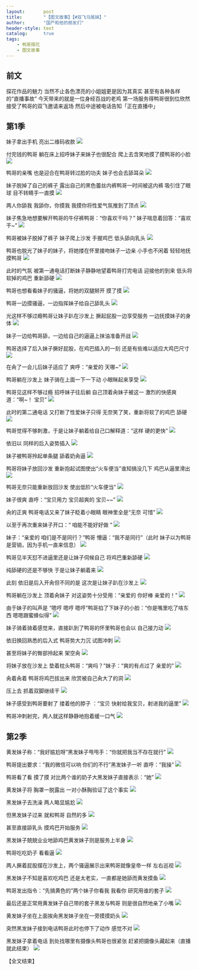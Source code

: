 ```yaml
---
layout:       post
title:        "【图文故事】【#双飞马尾妹】"
author:       "国产和他的朋友们"
header-style: text
catalog:      true
tags:
    - 鸭哥探花
    - 图文故事
---
```


## 前文

探花作品的魅力 当然不止各色漂亮的小姐姐更是因为其真实 甚至有各种各样的“直播事故”
今天带来的就是一位身经百战的老鸡 第一场服务得鸭哥很到位欣然接受了鸭哥的双飞邀请来返场 然后中途被电话告知「正在直播中」

## 第1季

妹子拿出手机 亮出二维码收款
![](https://jx.lwo7bv.app/tupian/forum/202412/17/121503yo4sj8bjj1j4w4xu.gif)

付完钱的鸭哥 躺在床上招呼妹子来妹子也很配合 爬上去含笑地摸了摸鸭哥的小脸
![](https://jx.lwo7bv.app/tupian/forum/202412/17/121514yb5ye5pn6q1lbnle.gif)

鸭哥的亲嘴 也是迎合在鸭哥转过脸的功夫 妹子也会去舔耳朵
![](https://jx.lwo7bv.app/tupian/forum/202412/17/121537uwx4kz9wkwx56osf.gif)

妹子脱掉了自己的裤子 露出自己的黑色蕾丝内裤鸭哥一时间被这内裤 吸引住了眼球 目不转睛手一直摸
![](https://jx.lwo7bv.app/tupian/forum/202412/17/121547v1naqnoitqzjd3df.gif)

两人你舔我 我舔你，你摸我 我摸你将性爱气氛推到了顶点
![](https://jx.lwo7bv.app/tupian/forum/202412/17/121554nlz21bbbltvtl31j.gif)

妹子焦急地想要解开鸭哥的牛仔裤鸭哥：“你喜欢干吗？” 妹子喘息着回答：“喜欢干~”
![](https://jx.lwo7bv.app/tupian/forum/202412/17/121609omwgddqd0f9frl8h.gif)

鸭哥被妹子脱掉了裤子 妹子爬上沙发 手握鸡巴 低头舔向乳头
![](https://jx.lwo7bv.app/tupian/forum/202412/17/121629c1cbhfm7ytch7ze5.gif)

鸭哥也脱光了妹子的妹子，将她搂在怀里接吻妹子一边亲 小手也不闲着 轻轻地抚摸鸭哥
![](https://jx.lwo7bv.app/tupian/forum/202412/17/121648qtvdsprmmv8dp7p4.gif)

此时的气氛 被第一通电话打断妹子静静地望着鸭哥打完电话 迎接他的到来 低头将软掉的鸡巴 重新舔硬
![](https://jx.lwo7bv.app/tupian/forum/202412/17/121705twnrrw693ty98tqq.gif)

鸭哥也想看看妹子的骚逼，将她的双腿掰开 摸了摸
![](https://jx.lwo7bv.app/tupian/forum/202412/17/121712j948z43lz9l6040s.gif)

鸭哥一边摸骚逼，一边指挥妹子给自己舔乳头
![](https://jx.lwo7bv.app/tupian/forum/202412/17/121721v33gvr6prg38836z.gif)

光这样不够过瘾鸭哥让妹子趴在沙发上 撅起屁股一边享受服务 一边抚摸妹子的身体
![](https://jx.lwo7bv.app/tupian/forum/202412/17/121730wbfzto00hhyhbfox.gif)

妹子一边给鸭哥舔，一边给自己的逼逼上抹油准备开战
![](https://jx.lwo7bv.app/tupian/forum/202412/17/121747r7sgsewhmfzgegwf.gif)

鸭哥选择了后入妹子撅好屁股，在鸡巴插入的一刻 还是有些难以适应大鸡巴尺寸
![](https://jx.lwo7bv.app/tupian/forum/202412/17/121809k7hueiesqoizi5ee.gif)

在肏了一会儿后妹子适应了 爽呼：“亲爱的 天哪~”
![](https://jx.lwo7bv.app/tupian/forum/202412/17/121828s3g9xv9bkfo9f7z3.gif)

鸭哥躺在沙发上 妹子骑在上面一下一下动 小眼眯起来享受
![](https://jx.lwo7bv.app/tupian/forum/202412/17/121840kyogdgonte0bralb.gif)

鸭哥见这样不够过瘾 招呼妹子往后躺 自己顶着肏妹子被这一 激烈的快感爽道：“啊~！ 宝贝”
![](https://jx.lwo7bv.app/tupian/forum/202412/17/121850c2xw9of74piixsmp.gif)

此时的第二通电话 又打断了性爱妹子只得 无奈笑了笑，重新将软了的鸡巴 舔硬
![](https://jx.lwo7bv.app/tupian/forum/202412/17/121900uocuxciw1hxhmxpo.gif)

鸭哥觉得不够刺激，于是让妹子躺着给自己口解释道：“这样 硬的更快”
![](https://jx.lwo7bv.app/tupian/forum/202412/17/121918dj4xjj7sj3is3e41.gif)

依旧以 同样的后入姿势插入
![](https://jx.lwo7bv.app/tupian/forum/202412/17/121930iu7v578783pb25an.gif)

妹子被鸭哥拎起单条腿 舔着奶肏逼
![](https://jx.lwo7bv.app/tupian/forum/202412/17/121938hxvxmqwqew2kvxii.gif)

鸭哥将妹子放回沙发 重新抱起试图使出“火车便当”谁知搞没几下 鸡巴从逼里滑出
![](https://jx.lwo7bv.app/tupian/forum/202412/17/121945ekhtw1tuv5xkbp5b.gif)

鸭哥无奈只能重新放回沙发 使出低阶“火车便当”
![](https://jx.lwo7bv.app/tupian/forum/202412/17/121953tbqlz75mwgm5rbrn.gif)

妹子很爽 直呼：“宝贝用力 宝贝超爽的 宝贝~~”
![](https://jx.lwo7bv.app/tupian/forum/202412/17/122003m99ly9b9fbuy2u9k.gif)

肏的正爽 鸭哥电话又来了妹子眨着小眼睛 眼神里全是“无奈 可惜” 
![](https://jx.lwo7bv.app/tupian/forum/202412/17/122023up3felo6bhl3pdy6.gif)

以至于再次重来妹子开口：“ 咱能不能好好做 ”
![](https://jx.lwo7bv.app/tupian/forum/202412/17/122034qsotss1tcsbsbv9s.gif)

妹子：“亲爱的 咱们是不是同行？”鸭哥 懵逼：“我不是同行”（此时 妹子以为鸭哥是营销，因为手机一直来信息）
![](https://jx.lwo7bv.app/tupian/forum/202412/17/122048uzibvwgbrybrpwpp.gif)

鸭哥见半天怼不进逼里还是让妹子伺候自己 将鸡巴重新舔硬
![](https://jx.lwo7bv.app/tupian/forum/202412/17/122058wwsw1aww2zcsi922.gif)

纯舔硬的还是不够快 于是让妹子躺着来
![](https://jx.lwo7bv.app/tupian/forum/202412/17/122115oqqgtqyqtttfmr0r.gif)

此刻 依旧是后入开肏但不同的是 这次是让妹子趴在沙发上
![](https://jx.lwo7bv.app/tupian/forum/202412/17/122138qqqcttd4b18hcrei.gif)

鸭哥躺在沙发上 顶着肏妹子 对这姿势十分受用：“亲爱的 你好棒 亲爱的！”
![](https://jx.lwo7bv.app/tupian/forum/202412/17/122203vynw09zl1buw9bd5.gif)

由于妹子的叫声是 “嗯哼 嗯哼 嗯哼”鸭哥掐了下妹子的小脸：“你是嘴里吃了啥东西 嗯嗯跟蜜蜂似得”
![](https://jx.lwo7bv.app/tupian/forum/202412/17/122215tnusk3spks4zt243.gif)

妹子骑着骑着感觉来，直接趴到了鸭哥的怀里鸭哥也会以 自己接力动
![](https://jx.lwo7bv.app/tupian/forum/202412/17/122223le2sto2c2zgis2ot.gif)

依旧换回熟悉的后入式 鸭哥势大力沉 试图冲刺
![](https://jx.lwo7bv.app/tupian/forum/202412/17/122241kg47nsgls1rzrsns.gif)

甚至将妹子的臀部拎起来 架空肏
![](https://jx.lwo7bv.app/tupian/forum/202412/17/122311ogp6abtbp6t7wy3x.gif)

将妹子放在沙发上 垫着枕头鸭哥：“爽吗？”妹子：“爽的有点过了 亲爱的”
![](https://jx.lwo7bv.app/tupian/forum/202412/17/122325jjvlz69vtjv6gzbx.gif)

肏着肏着 鸭哥将鸡巴拔出来 欣赏被自己肏大了的洞
![](https://jx.lwo7bv.app/tupian/forum/202412/17/122342zrlzvosymiyitvtl.gif)

压上去 抓着双脚继续干
![](https://jx.lwo7bv.app/tupian/forum/202412/17/122405cjeugj2cdzc0kyc3.gif)

妹子感受到鸭哥要射了 搂着他的脖子 ：“宝贝 快射给我宝贝，射进我的逼里”
![](https://jx.lwo7bv.app/tupian/forum/202412/17/122421ixjzwq81o1xxrqzw.gif)

鸭哥冲刺射完，两人就这样静静地抱着缓一口气 
![](https://jx.lwo7bv.app/tupian/forum/202412/17/122432uu67vv9klk8r3zoz.gif)

## 第2季

黄发妹子称：“我好尴尬呀”黑发妹子甩甩手：“你就把我当不存在就行”
![](https://jx.lwo7bv.app/tupian/forum/202412/17/122845ecnequdugzubzuug.gif)

鸭哥提出要求：“我的微信可以响 你们的不行”黑发妹子一听 直呼：“我操”
![](https://jx.lwo7bv.app/tupian/forum/202412/17/122855gbzp78yr9llerilq.gif)

鸭哥看了看 摸了摸 对比两个谁的奶子大黑发妹子直接表示：“她”
![](https://jx.lwo7bv.app/tupian/forum/202412/17/122905z16i1776t9mmzpp1.gif)

黄发妹子将 胸罩一脱露出 一对小酥胸验证了这个事实
![](https://jx.lwo7bv.app/tupian/forum/202412/17/122454yw8194p80j1jq7jo.gif)

黑发妹子去洗澡 两人略显尴尬
![](https://jx.lwo7bv.app/tupian/forum/202412/17/122514ekslla0lylz0kmsc.gif)

但黑发妹子过来 就和鸭哥 自然的多
![](https://jx.lwo7bv.app/tupian/forum/202412/17/122533jmqf9cxqxz8nfcfz.gif)

甚至直接舔乳头 摸鸡巴开始服务
![](https://jx.lwo7bv.app/tupian/forum/202412/17/122544q6b6h1ldvxyjlt66.gif)

黑发妹子兢兢业业地舔鸡巴黄发妹子则是服务上半身
![](https://jx.lwo7bv.app/tupian/forum/202412/17/122556ni41egzjyvkgkdqz.gif)

鸭哥吃吃奶子 看看逼 
![](https://jx.lwo7bv.app/tupian/forum/202412/17/122612y0rrgz0ero80l7uh.gif)

两人撅着屁股摆在沙发上，两个骚逼展示出来鸭哥就像皇帝一样 左右巡视
![](https://jx.lwo7bv.app/tupian/forum/202412/17/122630iisg2hi281b2ghih.gif)

黑发妹子不知是喜欢吃鸡巴 还是太老实，一直都是她舔而黄发摸鱼
![](https://jx.lwo7bv.app/tupian/forum/202412/17/122648sf7o77f7pu1huqpu.gif)

鸭哥发出指令：“先搞黄色的”两个妹子你看我 我看你 研究用谁的套子
![](https://jx.lwo7bv.app/tupian/forum/202412/17/122712nwl862lfdnwffudd.gif)

最后还是正常用黄发妹子自己带的套子黑发与鸭哥 则是很自然地亲了小嘴
![](https://jx.lwo7bv.app/tupian/forum/202412/17/122732nugg1utz91m19stt.gif)

黄发妹子坐在上面挨肏黑发妹子坐在一旁摸摸奶头
![](https://jx.lwo7bv.app/tupian/forum/202412/17/122748bccdu1gltggwqumu.gif)

突然黑发妹子接到电话鸭哥此时也停下了动作 感觉不对
![](https://jx.lwo7bv.app/tupian/forum/202412/17/122805k5yphwy51ezw15ed.gif)

黑发妹子拿着电话 到处找哪里有摄像头鸭哥也很紧张 赶紧把摄像头藏起来（直播 就此结束）
![](https://jx.lwo7bv.app/tupian/forum/202412/17/122820k1wh4k2y44c2l41a.gif)

【全文结束】